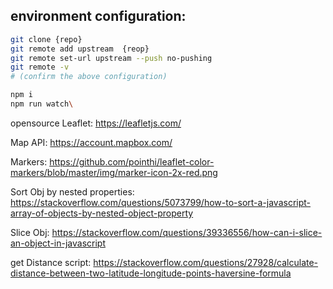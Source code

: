 

## environment configuration:
```bash
git clone {repo}
git remote add upstream  {reop}
git remote set-url upstream --push no-pushing
git remote -v
# (confirm the above configuration)
```

```bash
npm i
npm run watch\
```

opensource Leaflet: 
https://leafletjs.com/

Map API: 
https://account.mapbox.com/

Markers: 
https://github.com/pointhi/leaflet-color-markers/blob/master/img/marker-icon-2x-red.png

Sort Obj by nested properties: 
https://stackoverflow.com/questions/5073799/how-to-sort-a-javascript-array-of-objects-by-nested-object-property

Slice Obj:
https://stackoverflow.com/questions/39336556/how-can-i-slice-an-object-in-javascript

get Distance script:
https://stackoverflow.com/questions/27928/calculate-distance-between-two-latitude-longitude-points-haversine-formula